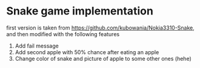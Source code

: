 # Snake game implementation

first version is taken from https://github.com/kubowania/Nokia3310-Snake,
and then modified with the following features

1. Add fail message
2. Add second apple with 50% chance after eating an apple
3. Change color of snake and picture of apple to some other ones (hehe)
